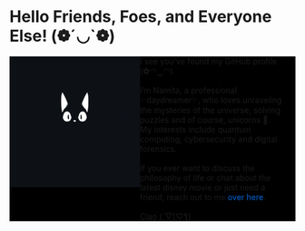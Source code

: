 # Hello Friends, Foes, and Everyone Else! (❁´◡`❁)

<div style="display: flex; justify-content: space-between; background-color: #000000; align-items: flex-start;">
  <div align="right"style="flex: 0 0 auto;">
    <img align="right" src="ᓚᘏᗢ.gif" alt="Personal GIF" width="230" height="230" />
  </div>
  <div align="left" style="flex: 1; padding-right: 20px;">
    I see you’ve found my GitHub profile (✿◠‿◠).
    <br><br>
    I’m Namita, a professional ✨daydreamer✨, who loves unraveling the mysteries of the universe, solving puzzles and of course, unicorns 🦄.
    <br>
    My interests include quantum computing, cybersecurity and digital forensics.
    <br><br>
   If you ever want to discuss the philosophy of life or chat about the latest disney movie or just need a friend, reach out to me 
    <a href="mailto:namitahpatil21@gmail.com" style="color: #0366d6; text-decoration: none;">over here</a>.
    <br><br>
    Ciao (´▽ʃ♡ƪ)
  </div>
</div>
